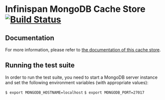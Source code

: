 # Infinispan MongoDB Cache Store [![Build Status](https://travis-ci.org/infinispan/infinispan-cachestore-mongodb.svg?branch=master)](https://travis-ci.org/infinispan/infinispan-cachestore-mongodb/)

## Documentation
For more information, please refer to [the documentation of this cache store](documentation/src/main/asciidoc/index.adoc).

## Running the test suite
In order to run the test suite, you need to start a MongoDB server instance and set the following
environment variables (with appropriate values):

`$ export MONGODB_HOSTNAME=localhost`
`$ export MONGODB_PORT=27017`
